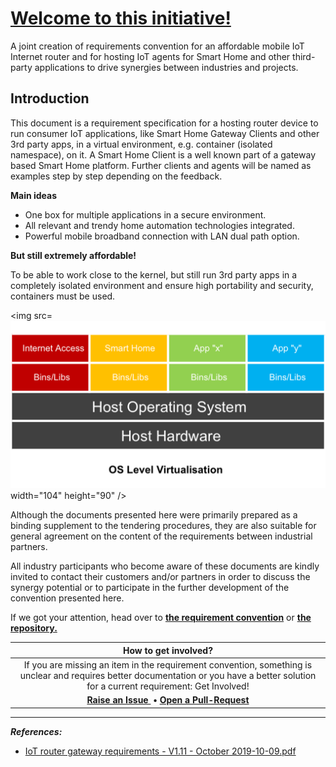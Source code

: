 # [Welcome to this initiative!](https://iot-router.github.io/convention/)
A joint creation of requirements convention for an affordable mobile IoT Internet router and for hosting IoT agents for Smart Home and other third-party applications to drive synergies between industries and projects.

## Introduction

This document is a requirement specification for a hosting router device to run consumer IoT applications, like Smart Home Gateway Clients and other 3rd party apps, in a virtual environment, e.g. container (isolated namespace), on it. A Smart Home Client is a well known part of a gateway based Smart Home platform. Further clients and agents will be named as examples step by step depending on the feedback.

**Main ideas**

- One box for multiple applications in a secure environment.
- All relevant and trendy home automation technologies integrated.
- Powerful mobile broadband connection with LAN dual path option.

**But still extremely affordable!**

To be able to work close to the kernel, but still run 3rd party apps in a completely isolated environment and ensure high portability and security, containers must be used. 

<img src=![OS Level Virtualisation](os_level_virtualization_small.png) width="104" height="90" />

Although the documents presented here were primarily prepared as a binding supplement to the tendering procedures, they are also suitable for general agreement on the content of the requirements between industrial partners.

All industry participants who become aware of these documents are kindly invited to contact their customers and/or partners in order to discuss the synergy potential or to participate in the further development of the convention presented here.

If we got your attention, head over to **[the requirement convention](https://github.com/iot-router/convention/blob/master/CONVENTION.md)** or **[the repository.](https://github.com/iot-router/convention)**

|                     How to get involved?                     |
| :----------------------------------------------------------: |
| If you are missing an item in the requirement convention, something is unclear and requires better documentation or you have a better solution for a current requirement: Get Involved! |
| **<a href='https://github.com/iot-router/convention/issues' class='btn btn-primary'>Raise an Issue </a> • <a href='https://github.com/iot-router/convention/pulls' class='btn btn-primary'>Open a Pull-Request</a>** |

------
_**References:**_
- [IoT router gateway requirements - V1.11 - October 2019-10-09.pdf](https://github.com/iot-router/convention/blob/master/IoT%20router%20gateway%20requirements%20-%20V1.11%20-%20October%202019-10-09.pdf)
